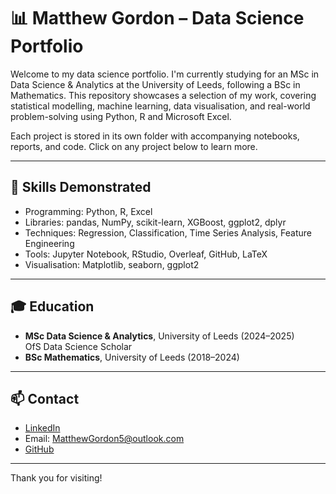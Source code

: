 # 📊 Matthew Gordon – Data Science Portfolio

Welcome to my data science portfolio. I'm currently studying for an MSc in Data Science & Analytics at the University of Leeds, following a BSc in Mathematics. This repository showcases a selection of my work, covering statistical modelling, machine learning, data visualisation, and real-world problem-solving using Python, R and Microsoft Excel.

Each project is stored in its own folder with accompanying notebooks, reports, and code. Click on any project below to learn more.

---

## 🧠 Skills Demonstrated

- Programming: Python, R, Excel
- Libraries: pandas, NumPy, scikit-learn, XGBoost, ggplot2, dplyr
- Techniques: Regression, Classification, Time Series Analysis, Feature Engineering
- Tools: Jupyter Notebook, RStudio, Overleaf, GitHub, LaTeX
- Visualisation: Matplotlib, seaborn, ggplot2

---

## 🎓 Education

- **MSc Data Science & Analytics**, University of Leeds (2024–2025)  
  OfS Data Science Scholar  
- **BSc Mathematics**, University of Leeds (2018–2024)

---

## 📫 Contact

- [LinkedIn](https://www.linkedin.com/in/matthewgordon5/)  
- Email: [MatthewGordon5@outlook.com](mailto:MatthewGordon5@outlook.com)  
- [GitHub](https://github.com/MatthewGordon5)

---

Thank you for visiting!



